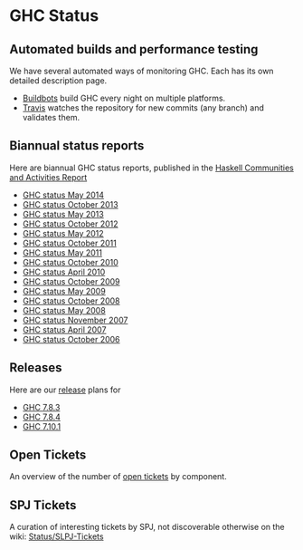 # GHC Status


## Automated builds and performance testing



We have several automated ways of monitoring GHC.  Each has its own detailed description page.


- [
  Buildbots](http://haskell.inf.elte.hu/builders/) build GHC every night on multiple platforms.
- [Travis](travis) watches the repository for new commits (any branch) and validates them.

## Biannual status reports



Here are biannual GHC status reports, published in the [
Haskell Communities and Activities Report](http://haskell.org/communities/)


- [GHC status May 2014](status/may14)
- [GHC status October 2013](status/oct13)
- [GHC status May 2013](status/may13)
- [GHC status October 2012](status/oct12)
- [GHC status May 2012](status/may12)
- [GHC status October 2011](status/oct11)
- [GHC status May 2011](status/may11)
- [GHC status October 2010](status/oct10)
- [GHC status April 2010](status/apr10)
- [GHC status October 2009](status/oct09)
- [GHC status May 2009](status/may09)
- [GHC status October 2008](status/october08)
- [GHC status May 2008](status/may08)
- [GHC status November 2007](status/nov07)
- [GHC status April 2007](status/april07)
- [GHC status October 2006](status/october06)

## Releases



Here are our [release](working-conventions/releases) plans for


- [GHC 7.8.3](status/gh-c-7.8.3)
- [GHC 7.8.4](status/gh-c-7.8.4)
- [GHC 7.10.1](status/gh-c-7.10.1)

## Open Tickets



An overview of the number of [open tickets](status/tickets) by component.


## SPJ Tickets



A curation of interesting tickets by SPJ, not discoverable otherwise on the wiki: [Status/SLPJ-Tickets](status/slp-j--tickets)


